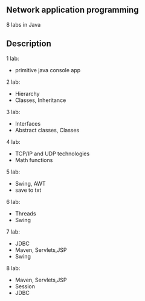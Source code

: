 ## Network application programming
8 labs in Java
## Description
1 lab:
* primitive java console app  
<!-- end of the list -->
2 lab:
* Hierarchy
* Classes, Inheritance
<!-- end of the list -->
3 lab:
* Interfaces
* Abstract classes, Classes
<!-- end of the list -->
4 lab:
* TCP/IP and UDP technologies
* Math functions
<!-- end of the list -->
5 lab:
* Swing, AWT
* save to txt
<!-- end of the list -->
6 lab:
* Threads
* Swing
<!-- end of the list -->
7 lab:
* JDBC
* Maven, Servlets,JSP
* Swing
<!-- end of the list -->
8 lab:
* Maven, Servlets,JSP
* Session
* JDBC
<!-- end of the list -->

